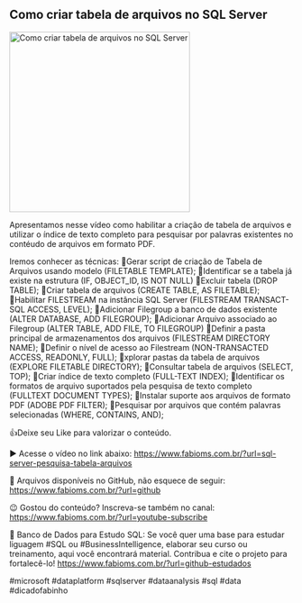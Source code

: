 ## Como criar tabela de arquivos no SQL Server

<img src="https://fabioms.com.br//uploads/youtube/Slide77.png" alt="Como criar tabela de arquivos no SQL Server" title="SQL Server" width="320"/>

Apresentamos nesse vídeo como habilitar a criação de tabela de arquivos e utilizar o índice de texto completo para pesquisar por palavras existentes no contéudo de arquivos em formato PDF.

Iremos conhecer as técnicas:
🔹Gerar script de criação de Tabela de Arquivos usando modelo (FILETABLE TEMPLATE);
🔹Identificar se a tabela já existe na estrutura (IF, OBJECT_ID, IS NOT NULL)
🔹Excluir tabela (DROP TABLE); 
🔹Criar tabela de arquivos (CREATE TABLE, AS FILETABLE);
🔹Habilitar FILESTREAM na instância SQL Server (FILESTREAM TRANSACT-SQL ACCESS, LEVEL);
🔹Adicionar Filegroup a banco de dados existente (ALTER DATABASE, ADD FILEGROUP);
🔹Adicionar Arquivo associado ao Filegroup (ALTER TABLE, ADD FILE, TO FILEGROUP)
🔹Definir a pasta principal de armazenamentos dos arquivos (FILESTREAM DIRECTORY NAME);
🔹Definir o nível de acesso ao Filestream (NON-TRANSACTED ACCESS, READONLY, FULL);
🔹xplorar pastas da tabela de arquivos (EXPLORE FILETABLE DIRECTORY);
🔹Consultar tabela de arquivos (SELECT, TOP);
🔹Criar índice de texto completo (FULL-TEXT INDEX);
🔹Identificar os formatos de arquivo suportados pela pesquisa de texto completo (FULLTEXT DOCUMENT TYPES);
🔹Instalar suporte aos arquivos de formato PDF (ADOBE PDF FILTER);
🔹Pesquisar por arquivos que contém palavras selecionadas (WHERE, CONTAINS, AND);

👍Deixe seu Like para valorizar o conteúdo.

▶️ Acesse o vídeo no link abaixo:
https://www.fabioms.com.br/?url=sql-server-pesquisa-tabela-arquivos

📁 Arquivos disponíveis no GitHub, não esquece de seguir:
https://www.fabioms.com.br/?url=github

😉 Gostou do conteúdo? Inscreva-se também no canal:
https://www.fabioms.com.br/?url=youtube-subscribe

🎁 Banco de Dados para Estudo SQL:
Se você quer uma base para estudar liguagem #SQL ou #BusinessIntelligence, elaborar seu curso ou treinamento, aqui você encontrará material. 
Contribua e cite o projeto para fortalecê-lo!
https://www.fabioms.com.br/?url=github-estudados

#microsoft #dataplatform #sqlserver #dataanalysis #sql #data #dicadofabinho